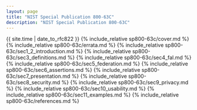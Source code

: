 ```yaml
---
layout: page
title: "NIST Special Publication 800-63C"
description: "NIST Special Publication 800-63C"
---
```


{{ site.time | date_to_rfc822 }}
{% include_relative sp800-63c/cover.md %}
{% include_relative sp800-63c/errata.md %}
{% include_relative sp800-63c/sec1_2_introduction.md %}
{% include_relative sp800-63c/sec3_definitions.md %}
{% include_relative sp800-63c/sec4_fal.md %}
{% include_relative sp800-63c/sec5_federation.md %}
{% include_relative sp800-63c/sec6_assertions.md %}
{% include_relative sp800-63c/sec7_presentation.md %}
{% include_relative sp800-63c/sec8_security.md %}
{% include_relative sp800-63c/sec9_privacy.md %}
{% include_relative sp800-63c/sec10_usability.md %}
{% include_relative sp800-63c/sec11_examples.md %}
{% include_relative sp800-63c/references.md %}

